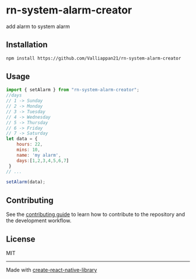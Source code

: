 # rn-system-alarm-creator
add alarm to system alarm
## Installation

```sh
npm install https://github.com/Valliappan21/rn-system-alarm-creator
```

## Usage

```js
import { setAlarm } from "rn-system-alarm-creator";
//days
// 1 -> Sunday
// 2 -> Monday
// 3 -> Tuesday
// 4 -> Wednesday
// 5 -> Thursday
// 6 -> Friday
// 7 -> Saturday
let data = {
    hours: 22, 
    mins: 10,
    name: 'my alarm',
    days:[1,2,3,4,5,6,7]
 }
// ...

setAlarm(data);
```

## Contributing

See the [contributing guide](CONTRIBUTING.md) to learn how to contribute to the repository and the development workflow.

## License

MIT

---

Made with [create-react-native-library](https://github.com/callstack/react-native-builder-bob)
